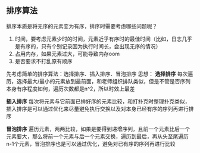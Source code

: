 ## 排序算法
排序本质是将无序的元素变为有序，排序时需要考虑哪些问题呢？
1. 时间，要考虑元素少时的时间，元素近乎有序时的最佳时间（比如，日志几乎是有序的，只有个别记录因为执行时间长，会出现无序的情况）
2. 占用内存，如果元素过大，可能导致内存oom
3. 是否要求不打乱原有顺序

先考虑简单的排序算法：选择排序、插入排序、冒泡排序
思想：
**选择排序**
每次遍历，选择最大/最小的元素放到最前面，和老师组织排队类似，但是不管是否序列本身有序程度如何，遍历次数都是n^2，所以时效上最差

**插入排序**
每次将元素与它前面已排好序的元素比较，和打扑克时整理扑克类似，插入排序是可以通过优化来尽量避免执行交换以及对本身已经有序的序列再进行排序

**冒泡排序**
遍历元素，两两比较，如果是要得到递增序列，且前一个元素比后一个元素要大，那么将前一个元素与后一个元素交换，遍历到最后，再从头至尾遍历n-1个元素，冒泡排序也是可以通过优化，避免对已有序的序列再进行比较

